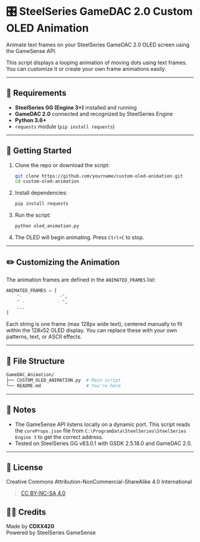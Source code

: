 # 🎛️ SteelSeries GameDAC 2.0 Custom OLED Animation

Animate text frames on your SteelSeries GameDAC 2.0 OLED screen using the GameSense API.

This script displays a looping animation of moving dots using text frames. You can customize it or create your own frame animations easily.

---

## 🔧 Requirements

- **SteelSeries GG (Engine 3+)** installed and running  
- **GameDAC 2.0** connected and recognized by SteelSeries Engine  
- **Python 3.6+**
- `requests` module (`pip install requests`)

---

## 🚀 Getting Started

1. Clone the repo or download the script:
   ```bash
   git clone https://github.com/yourname/custom-oled-animation.git
   cd custom-oled-animation
   ```

2. Install dependencies:
   ```bash
   pip install requests
   ```

3. Run the script:
   ```bash
   python oled_animation.py
   ```

4. The OLED will begin animating. Press `Ctrl+C` to stop.

---

## ✏️ Customizing the Animation

The animation frames are defined in the `ANIMATED_FRAMES` list:

```python
ANIMATED_FRAMES = [
    "·              ·",
    " ·            · ",
    ...
]
```

Each string is one frame (max 128px wide text), centered manually to fit within the 128x52 OLED display. You can replace these with your own patterns, text, or ASCII effects.

---

## 📂 File Structure

```bash
GameDAC_Animation/
├── CUSTOM_OLED_ANIMATION.py  # Main script
└── README.md                 # You're here
```

---

## 🧠 Notes

- The GameSense API listens locally on a dynamic port. This script reads the `coreProps.json` file from `C:\ProgramData\SteelSeries\SteelSeries Engine 3` to get the correct address.
- Tested on SteelSeries GG v83.0.1 with GSDK 2.5.18.0 and GameDAC 2.0.

---

## 📜 License

Creative Commons Attribution-NonCommercial-ShareAlike 4.0 International
> [CC BY-NC-SA 4.0](https://creativecommons.org/licenses/by-nc-sa/4.0/legalcode)

## 🧑‍💻 Credits

Made by **CDXX420**  
Powered by SteelSeries GameSense
